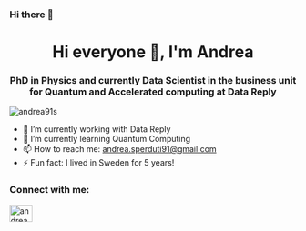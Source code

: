 ### Hi there 👋

<h1 align="center">Hi everyone 👋, I'm Andrea</h1>
<h3 align="center">PhD in Physics and currently Data Scientist in the business unit for Quantum and Accelerated computing at Data Reply</h3>

<p align="left"> <img src="https://komarev.com/ghpvc/?username=andrea91s&label=Profile%20views&color=blue&style=plastic" alt="andrea91s" /> </p>

- 🔭 I’m currently working with Data Reply
- 🌱 I’m currently learning Quantum Computing
- 📫 How to reach me: andrea.sperduti91@gmail.com
- ⚡ Fun fact: I lived in Sweden for 5 years!


<h3 align="left">Connect with me:</h3>
<p align="left">
<a href="https://www.linkedin.com/in/andrea-sperduti-693a45a4/" target="blank"><img align="center" src="https://cdn.jsdelivr.net/npm/simple-icons@3.0.1/icons/linkedin.svg" alt="andrea-sperduti" height="30" width="40" /></a>
</p>
